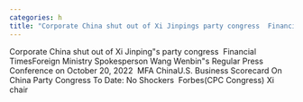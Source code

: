 ```yaml
---
categories: h
title: "Corporate China shut out of Xi Jinpings party congress  Financial Times"
---
```

Corporate China shut out of Xi Jinping"s party congress&nbsp;&nbsp;Financial TimesForeign Ministry Spokesperson Wang Wenbin"s Regular Press Conference on October 20, 2022&nbsp;&nbsp;MFA ChinaU.S. Business Scorecard On China Party Congress To Date: No Shockers&nbsp;&nbsp;Forbes(CPC Congress) Xi chair